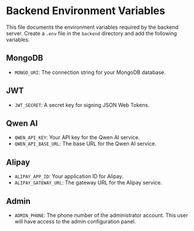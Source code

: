 # Backend Environment Variables

This file documents the environment variables required by the backend server. Create a `.env` file in the `backend` directory and add the following variables.

## MongoDB
- `MONGO_URI`: The connection string for your MongoDB database.

## JWT
- `JWT_SECRET`: A secret key for signing JSON Web Tokens.

## Qwen AI
- `QWEN_API_KEY`: Your API key for the Qwen AI service.
- `QWEN_API_BASE_URL`: The base URL for the Qwen AI service.

## Alipay
- `ALIPAY_APP_ID`: Your application ID for Alipay.
- `ALIPAY_GATEWAY_URL`: The gateway URL for the Alipay service.

## Admin
- `ADMIN_PHONE`: The phone number of the administrator account. This user will have access to the admin configuration panel.
